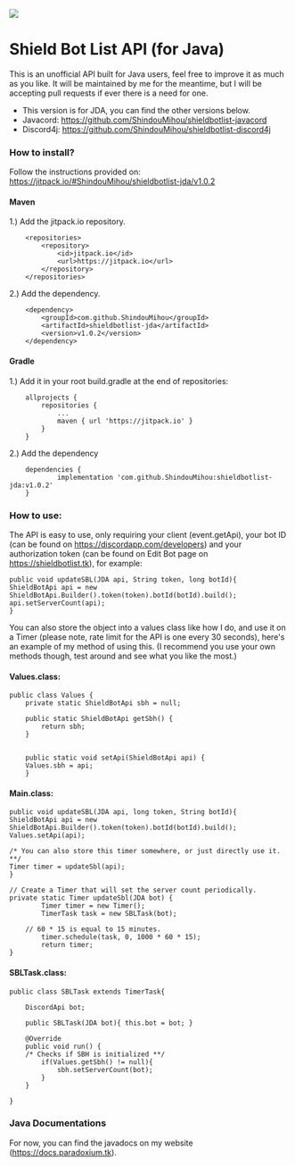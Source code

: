 [![](https://jitpack.io/v/ShindouMihou/shieldbotlist-jda.svg)](https://jitpack.io/#ShindouMihou/shieldbotlist-jda)
# Shield Bot List API (for Java)
This is an unofficial API built for Java users, feel free to improve it as much as you like.
It will be maintained by me for the meantime, but I will be accepting pull requests if ever there is a need for one.
- This version is for JDA, you can find the other versions below.
- Javacord: https://github.com/ShindouMihou/shieldbotlist-javacord
- Discord4j: https://github.com/ShindouMihou/shieldbotlist-discord4j

### How to install?

Follow the instructions provided on:
https://jitpack.io/#ShindouMihou/shieldbotlist-jda/v1.0.2

#### Maven

1.) Add the jitpack.io repository.

```
	<repositories>
		<repository>
		    <id>jitpack.io</id>
		    <url>https://jitpack.io</url>
		</repository>
	</repositories>
```
  
2.) Add the dependency.

```
	<dependency>
	    <groupId>com.github.ShindouMihou</groupId>
	    <artifactId>shieldbotlist-jda</artifactId>
	    <version>v1.0.2</version>
	</dependency>
```

#### Gradle

1.) Add it in your root build.gradle at the end of repositories:

```
	allprojects {
		repositories {
			...
			maven { url 'https://jitpack.io' }
		}
	}
```
  
2.) Add the dependency

```
	dependencies {
	        implementation 'com.github.ShindouMihou:shieldbotlist-jda:v1.0.2'
	}
```
  
### How to use:

The API is easy to use, only requiring your client (event.getApi), your bot ID (can be found on https://discordapp.com/developers) and your authorization token (can be found on Edit Bot page on https://shieldbotlist.tk), for example:

```
public void updateSBL(JDA api, String token, long botId){
ShieldBotApi api = new ShieldBotApi.Builder().token(token).botId(botId).build();
api.setServerCount(api);
}
```
You can also store the object into a values class like how I do, and use it on a Timer (please note, rate limit for the API is one every 30 seconds), here's an example of my method of using this. (I recommend you use your own methods though, test around and see what you like the most.)

#### Values.class:
```
public class Values {
    private static ShieldBotApi sbh = null;

    public static ShieldBotApi getSbh() {
        return sbh;
    }
    
    
    public static void setApi(ShieldBotApi api) {
    Values.sbh = api; 
    }
```

#### Main.class:
```
public void updateSBL(JDA api, long token, String botId){
ShieldBotApi api = new ShieldBotApi.Builder().token(token).botId(botId).build();
Values.setApi(api);

/* You can also store this timer somewhere, or just directly use it. **/
Timer timer = updateSbl(api);
}

// Create a Timer that will set the server count periodically.
private static Timer updateSbl(JDA bot) {
        Timer timer = new Timer();
        TimerTask task = new SBLTask(bot);
	
	// 60 * 15 is equal to 15 minutes.
        timer.schedule(task, 0, 1000 * 60 * 15);
        return timer;
}
```
#### SBLTask.class:
```
public class SBLTask extends TimerTask{
    
    DiscordApi bot;

    public SBLTask(JDA bot){ this.bot = bot; }
    
    @Override
    public void run() {
    /* Checks if SBH is initialized **/
        if(Values.getSbh() != null){
            sbh.setServerCount(bot);
        }
    }
    
}
```

### Java Documentations
For now, you can find the javadocs on my website (https://docs.paradoxium.tk).
